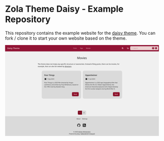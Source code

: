 # Zola Theme Daisy - Example Repository

This repository contains the example website for the [daisy theme](https://github.com/awinterstein/zola-theme-daisy). You can fork / clone it to start your own website based on the theme.

![Screenshot](https://raw.githubusercontent.com/awinterstein/zola-theme-daisy/refs/heads/main/screenshot.png)